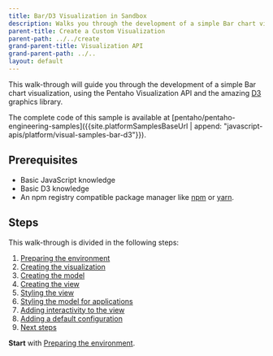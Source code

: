 ```yaml
---
title: Bar/D3 Visualization in Sandbox
description: Walks you through the development of a simple Bar chart visualization that uses the D3 graphics library, under a controlled sandbox environment.
parent-title: Create a Custom Visualization
parent-path: ../../create
grand-parent-title: Visualization API
grand-parent-path: ../..
layout: default
---
```


This walk-through will guide you through the development of a simple Bar chart visualization, 
using the Pentaho Visualization API and the amazing [D3](https://d3js.org/) graphics library.
 
The complete code of this sample is available at 
[pentaho/pentaho-engineering-samples]({{site.platformSamplesBaseUrl | append: "javascript-apis/platform/visual-samples-bar-d3"}}).

## Prerequisites

- Basic JavaScript knowledge
- Basic D3 knowledge
- An npm registry compatible package manager like [npm](https://www.npmjs.com) or [yarn](https://yarnpkg.com).

## Steps

This walk-through is divided in the following steps:

1. [Preparing the environment](step1-environment-preparation)
2. [Creating the visualization](step2-viz-creation)
3. [Creating the model](step3-model-creation)
4. [Creating the view](step4-view-creation)
5. [Styling the view](step5-view-styling)
6. [Styling the model for applications](step6-viz-styling)
7. [Adding interactivity to the view](step7-view-interactivity)
8. [Adding a default configuration](step8-default-configuration)
9. [Next steps](stepNext)

**Start** with [Preparing the environment](step1-environment-preparation).

